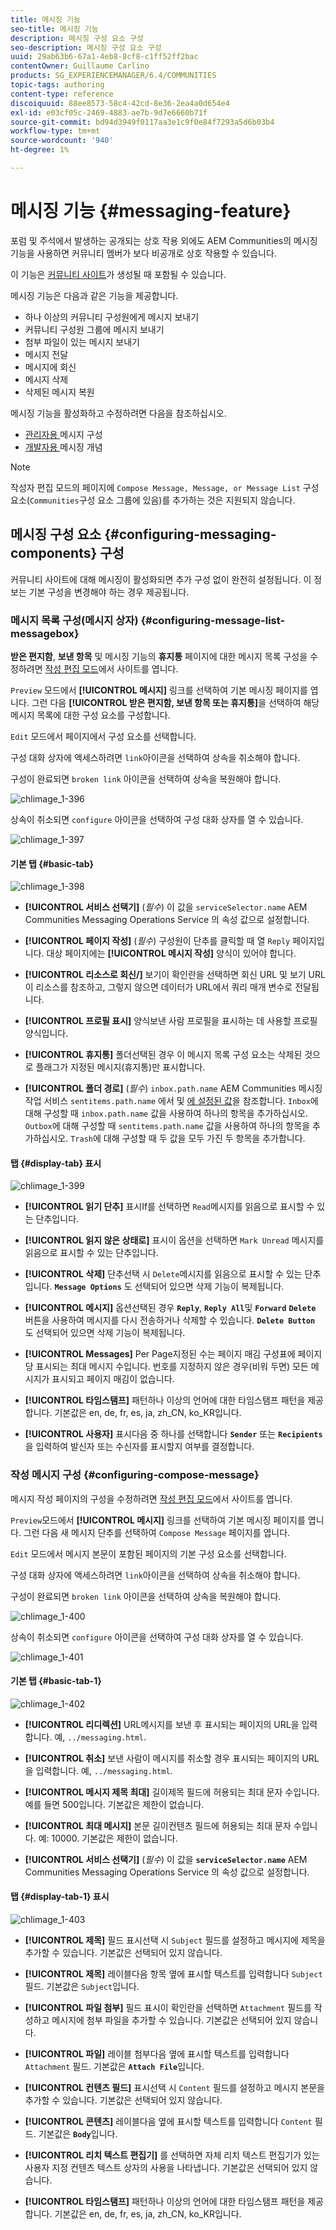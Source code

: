 ```yaml
---
title: 메시징 기능
seo-title: 메시징 기능
description: 메시징 구성 요소 구성
seo-description: 메시징 구성 요소 구성
uuid: 29ab63b6-67a1-4eb8-8cf8-c1ff52ff2bac
contentOwner: Guillaume Carlino
products: SG_EXPERIENCEMANAGER/6.4/COMMUNITIES
topic-tags: authoring
content-type: reference
discoiquuid: 88ee8573-58c4-42cd-8e36-2ea4a0d654e4
exl-id: e03cf05c-2469-4883-ae7b-9d7e6660b71f
source-git-commit: bd94d3949f0117aa3e1c9f0e84f7293a5d6b03b4
workflow-type: tm+mt
source-wordcount: '940'
ht-degree: 1%

---
```


# 메시징 기능 {#messaging-feature}

포럼 및 주석에서 발생하는 공개되는 상호 작용 외에도 AEM Communities의 메시징 기능을 사용하면 커뮤니티 멤버가 보다 비공개로 상호 작용할 수 있습니다.

이 기능은 [커뮤니티 사이트](overview.md#communitiessites)가 생성될 때 포함될 수 있습니다.

메시징 기능은 다음과 같은 기능을 제공합니다.

* 하나 이상의 커뮤니티 구성원에게 메시지 보내기
* 커뮤니티 구성원 그룹에 메시지 보내기
* 첨부 파일이 있는 메시지 보내기
* 메시지 전달
* 메시지에 회신
* 메시지 삭제
* 삭제된 메시지 복원

메시징 기능을 활성화하고 수정하려면 다음을 참조하십시오.

* [관리자용 ](messaging.md) 메시지 구성
* [개발자용 ](essentials-messaging.md) 메시징 개념

>[!NOTE]
>
>작성자 편집 모드의 페이지에 `Compose Message, Message, or Message List` 구성 요소(`Communities`구성 요소 그룹에 있음)를 추가하는 것은 지원되지 않습니다.

## 메시징 구성 요소 {#configuring-messaging-components} 구성

커뮤니티 사이트에 대해 메시징이 활성화되면 추가 구성 없이 완전히 설정됩니다. 이 정보는 기본 구성을 변경해야 하는 경우 제공됩니다.

### 메시지 목록 구성(메시지 상자) {#configuring-message-list-messagebox}

**받은 편지함**, **보낸 항목** 및 메시징 기능의 **휴지통** 페이지에 대한 메시지 목록 구성을 수정하려면 [작성 편집 모드](sites-console.md#authoring-site-content)에서 사이트를 엽니다.

`Preview` 모드에서 **[!UICONTROL 메시지]** 링크를 선택하여 기본 메시징 페이지를 엽니다. 그런 다음 **[!UICONTROL 받은 편지함, 보낸 항목 또는 휴지통]**&#x200B;을 선택하여 해당 메시지 목록에 대한 구성 요소를 구성합니다.

`Edit` 모드에서 페이지에서 구성 요소를 선택합니다.

구성 대화 상자에 액세스하려면 `link`아이콘을 선택하여 상속을 취소해야 합니다.

구성이 완료되면 `broken link` 아이콘을 선택하여 상속을 복원해야 합니다.

![chlimage_1-396](assets/chlimage_1-396.png)

상속이 취소되면 `configure` 아이콘을 선택하여 구성 대화 상자를 열 수 있습니다.

![chlimage_1-397](assets/chlimage_1-397.png)

#### 기본 탭 {#basic-tab}

![chlimage_1-398](assets/chlimage_1-398.png)

* **[!UICONTROL 서비스 선택기]**
 (*필수*) 이 값을  `serviceSelector.name` AEM Communities Messaging Operations Service [](messaging.md#messaging-operations-service)의 속성 값으로 설정합니다.

* **[!UICONTROL 페이지 작성]**
(*필수*) 구성원이 단추를 클릭할 때 열  `Reply` 페이지입니다. 대상 페이지에는 **[!UICONTROL 메시지 작성]** 양식이 있어야 합니다.

* **[!UICONTROL 리소스로 회신/]**
보기이 확인란을 선택하면 회신 URL 및 보기 URL이 리소스를 참조하고, 그렇지 않으면 데이터가 URL에서 쿼리 매개 변수로 전달됩니다.

* **[!UICONTROL 프로필 표시]**
양식보낸 사람 프로필을 표시하는 데 사용할 프로필 양식입니다.

* **[!UICONTROL 휴지통]**
폴더선택된 경우 이 메시지 목록 구성 요소는 삭제된 것으로 플래그가 지정된 메시지(휴지통)만 표시합니다.

* **[!UICONTROL 폴더 경로]**
(*필수*)  `inbox.path.name` AEM Communities 메시징 작업 서비스 `sentitems.path.name` 에서 및  [에 설정된 값](messaging.md#messaging-operations-service)을 참조합니다. `Inbox`에 대해 구성할 때 `inbox.path.name` 값을 사용하여 하나의 항목을 추가하십시오. `Outbox`에 대해 구성할 때 `sentitems.path.name` 값을 사용하여 하나의 항목을 추가하십시오. `Trash`에 대해 구성할 때 두 값을 모두 가진 두 항목을 추가합니다.

#### 탭 {#display-tab} 표시

![chlimage_1-399](assets/chlimage_1-399.png)

* **[!UICONTROL 읽기 단추]**
표시If를 선택하면 
`Read`메시지를 읽음으로 표시할 수 있는 단추입니다.

* **[!UICONTROL 읽지 않은 상태로]**
표시이 옵션을 선택하면 
`Mark Unread` 메시지를 읽음으로 표시할 수 있는 단추입니다.

* **[!UICONTROL 삭제]**
단추선택 시 
`Delete`메시지를 읽음으로 표시할 수 있는 단추입니다. **`Message Options`** 도 선택되어 있으면 삭제 기능이 복제됩니다.

* **[!UICONTROL 메시지]**
옵션선택된 경우 
**`Reply`**,  **`Reply All`**&#x200B;및  **`Forward`**   **`Delete`** 버튼을 사용하여 메시지를 다시 전송하거나 삭제할 수 있습니다. **`Delete Button`** 도 선택되어 있으면 삭제 기능이 복제됩니다.

* **[!UICONTROL Messages]**
Per Page지정된 수는 페이지 매김 구성표에 페이지당 표시되는 최대 메시지 수입니다. 번호를 지정하지 않은 경우(비워 두면) 모든 메시지가 표시되고 페이지 매김이 없습니다.

* **[!UICONTROL 타임스탬프]**
패턴하나 이상의 언어에 대한 타임스탬프 패턴을 제공합니다. 기본값은 en, de, fr, es, ja, zh_CN, ko_KR입니다.

* **[!UICONTROL 사용자]**
표시다음 중 하나를 선택합니다 
**`Sender`** 또는  **`Recipients`** 을 입력하여 발신자 또는 수신자를 표시할지 여부를 결정합니다.

### 작성 메시지 구성 {#configuring-compose-message}

메시지 작성 페이지의 구성을 수정하려면 [작성 편집 모드](sites-console.md#authoring-site-content)에서 사이트를 엽니다.

`Preview`모드에서 **[!UICONTROL 메시지]** 링크를 선택하여 기본 메시징 페이지를 엽니다. 그런 다음 새 메시지 단추를 선택하여 `Compose Message` 페이지를 엽니다.

`Edit` 모드에서 메시지 본문이 포함된 페이지의 기본 구성 요소를 선택합니다.

구성 대화 상자에 액세스하려면 `link`아이콘을 선택하여 상속을 취소해야 합니다.

구성이 완료되면 `broken link` 아이콘을 선택하여 상속을 복원해야 합니다.

![chlimage_1-400](assets/chlimage_1-400.png)

상속이 취소되면 `configure` 아이콘을 선택하여 구성 대화 상자를 열 수 있습니다.

![chlimage_1-401](assets/chlimage_1-401.png)

#### 기본 탭 {#basic-tab-1}

![chlimage_1-402](assets/chlimage_1-402.png)

* **[!UICONTROL 리디렉션]**
URL메시지를 보낸 후 표시되는 페이지의 URL을 입력합니다. 예, 
`../messaging.html`.

* **[!UICONTROL 취소]**
보낸 사람이 메시지를 취소할 경우 표시되는 페이지의 URL을 입력합니다. 예, 
`../messaging.html`.

* **[!UICONTROL 메시지 제목 최대]**
길이제목 필드에 허용되는 최대 문자 수입니다. 예를 들면 500입니다. 기본값은 제한이 없습니다.

* **[!UICONTROL 최대 메시지]**
본문 길이컨텐츠 필드에 허용되는 최대 문자 수입니다. 예: 10000. 기본값은 제한이 없습니다.

* **[!UICONTROL 서비스 선택기]**
 (*필수*) 이 값을  **`serviceSelector.name`** AEM Communities Messaging Operations Service [](messaging.md#messaging-operations-service)의 속성 값으로 설정합니다.

#### 탭 {#display-tab-1} 표시

![chlimage_1-403](assets/chlimage_1-403.png)

* **[!UICONTROL 제목]**
필드 표시선택 시 
`Subject` 필드를 설정하고 메시지에 제목을 추가할 수 있습니다. 기본값은 선택되어 있지 않습니다.

* **[!UICONTROL 제목]**
레이블다음 항목 옆에 표시할 텍스트를 입력합니다 
`Subject` 필드. 기본값은 `Subject`입니다.

* **[!UICONTROL 파일 첨부]**
필드 표시이 확인란을 선택하면 
`Attachment` 필드를 작성하고 메시지에 첨부 파일을 추가할 수 있습니다. 기본값은 선택되어 있지 않습니다.

* **[!UICONTROL 파일]**
레이블 첨부다음 옆에 표시할 텍스트를 입력합니다 
`Attachment` 필드. 기본값은 **`Attach File`**&#x200B;입니다.

* **[!UICONTROL 컨텐츠 필드]**
표시선택 시 
`Content` 필드를 설정하고 메시지 본문을 추가할 수 있습니다. 기본값은 선택되어 있지 않습니다.

* **[!UICONTROL 콘텐츠]**
레이블다음 옆에 표시할 텍스트를 입력합니다 
`Content` 필드. 기본값은 **`Body`**&#x200B;입니다.

* **[!UICONTROL 리치 텍스트 편집기]**
를 선택하면 자체 리치 텍스트 편집기가 있는 사용자 지정 컨텐츠 텍스트 상자의 사용을 나타냅니다. 기본값은 선택되어 있지 않습니다.

* **[!UICONTROL 타임스탬프]**
패턴하나 이상의 언어에 대한 타임스탬프 패턴을 제공합니다. 기본값은 en, de, fr, es, ja, zh_CN, ko_KR입니다.
